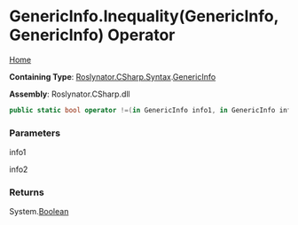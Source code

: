 # GenericInfo\.Inequality\(GenericInfo, GenericInfo\) Operator

[Home](../../../../../README.md)

**Containing Type**: [Roslynator.CSharp.Syntax](../../README.md)\.[GenericInfo](../README.md)

**Assembly**: Roslynator\.CSharp\.dll

```csharp
public static bool operator !=(in GenericInfo info1, in GenericInfo info2)
```

### Parameters

info1



info2



### Returns

System\.[Boolean](https://docs.microsoft.com/en-us/dotnet/api/system.boolean)

